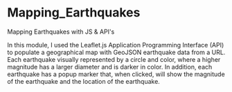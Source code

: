 # Mapping_Earthquakes

Mapping Earthquakes with JS & API's

In this module, I used the Leaflet.js Application Programming Interface (API) to populate a geographical map with GeoJSON earthquake data from a URL. Each earthquake visually represented by a circle and color, where a higher magnitude has a larger diameter and is darker in color. In addition, each earthquake has a popup marker that, when clicked, will show the magnitude of the earthquake and the location of the earthquake.

